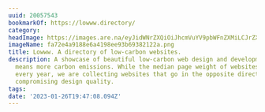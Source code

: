 ```yaml
---
uuid: 20057543
bookmarkOf: https://lowww.directory/
category: 
headImage: https://images.are.na/eyJidWNrZXQiOiJhcmVuYV9pbWFnZXMiLCJrZXkiOiIyMDA1NzU0My9vcmlnaW5hbF9mYTcyZTRhOTE4OGU2YTQxOThlZTkzYjY5MzgyMTIyYS5wbmciLCJlZGl0cyI6eyJyZXNpemUiOnsid2lkdGgiOjEyMDAsImhlaWdodCI6MTIwMCwiZml0IjoiaW5zaWRlIiwid2l0aG91dEVubGFyZ2VtZW50Ijp0cnVlfSwid2VicCI6eyJxdWFsaXR5Ijo5MH0sImpwZWciOnsicXVhbGl0eSI6OTB9LCJyb3RhdGUiOm51bGx9fQ==?bc=0
imageName: fa72e4a9188e6a4198ee93b69382122a.png
title: Lowww. A directory of low-carbon websites.
description: A showcase of beautiful low-carbon web design and development. More data
  means more carbon emissions. While the median page weight of websites is increasing
  every year, we are collecting websites that go in the opposite direction without
  compromising design quality.
tags: 
date: '2023-01-26T19:47:08.094Z'
---
```

